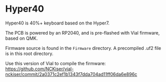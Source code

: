 # Hyper40

Hyper40 is 40%+ keyboard based on the Hyper7.

The PCB is powered by an RP2040, and is pre-flashed with Vial firmware, based on QMK.

Firmware source is found in the `Firmware` directory. A precompiled .uf2 file is in this root directory.

Use this version of Vial to compile the firmware: https://github.com/NCKiser/vial-nckiser/commit/2a0371c2ef1b1343f7dda704ad11ff06da6e896c
